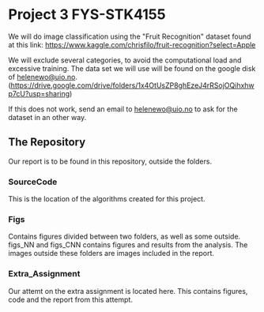 # Project 3 FYS-STK4155

We will do image classification using the "Fruit Recognition" dataset found at this link: https://www.kaggle.com/chrisfilo/fruit-recognition?select=Apple

We will exclude several categories, to avoid the computational load and excessive training. The data set we will use will be found on the google disk of helenewo@uio.no. (https://drive.google.com/drive/folders/1x4OtUsZP8ghEzeJ4rRSojOQihxhwp7cU?usp=sharing)

If this does not work, send an email to helenewo@uio.no to ask for the dataset in an other way.

## The Repository
Our report is to be found in this repository, outside the folders.
### SourceCode
This is the location of the algorithms created for this project.
### Figs
Contains figures divided between two folders, as well as some outside. figs_NN and figs_CNN contains figures and results from the analysis. The images outside these folders are images included in the report.
### Extra_Assignment
Our attemt on the extra assignment is located here. This contains figures, code and the report from this attempt.
